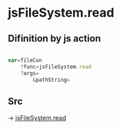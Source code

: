 # jsFileSystem.read

## Difinition by js action

```js.js

var=fileCon
	?func=jsFileSystem.read
	?args=
		&pathString=
```

## Src

-> [jsFileSystem.read](https://github.com/puutaro/CommandClick/blob/master/app/src/main/java/com/puutaro/commandclick/fragment_lib/terminal_fragment/js_interface/file/JsFileSystem.kt#L38)


